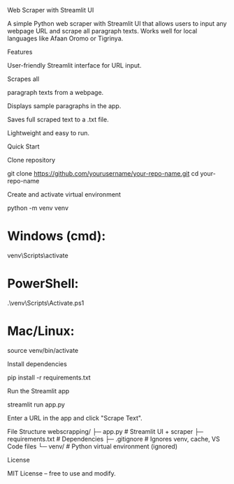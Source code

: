 Web Scraper with Streamlit UI






A simple Python web scraper with Streamlit UI that allows users to input any webpage URL and scrape all paragraph texts. Works well for local languages like Afaan Oromo or Tigrinya.

Features

User-friendly Streamlit interface for URL input.

Scrapes all <p> paragraph texts from a webpage.

Displays sample paragraphs in the app.

Saves full scraped text to a .txt file.

Lightweight and easy to run.

Quick Start

Clone repository

git clone https://github.com/yourusername/your-repo-name.git
cd your-repo-name


Create and activate virtual environment

python -m venv venv
# Windows (cmd):
venv\Scripts\activate
# PowerShell:
.\venv\Scripts\Activate.ps1
# Mac/Linux:
source venv/bin/activate


Install dependencies

pip install -r requirements.txt


Run the Streamlit app

streamlit run app.py


Enter a URL in the app and click "Scrape Text".

File Structure
webscrapping/
├─ app.py             # Streamlit UI + scraper
├─ requirements.txt   # Dependencies
├─ .gitignore         # Ignores venv, cache, VS Code files
└─ venv/              # Python virtual environment (ignored)

License

MIT License – free to use and modify.
